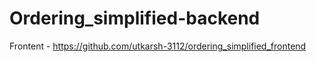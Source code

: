 # Ordering_simplified-backend

Frontent - https://github.com/utkarsh-3112/ordering_simplified_frontend
